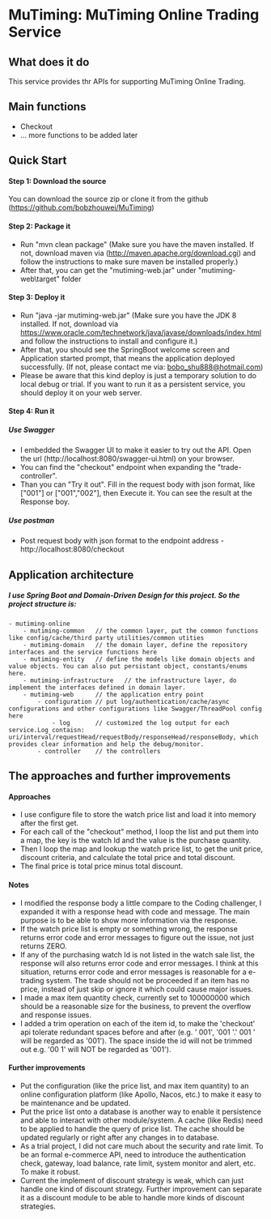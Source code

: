 # MuTiming: MuTiming Online Trading Service

## What does it do
This service provides thr APIs for supporting MuTiming Online Trading.

## Main functions
- Checkout
- ... more functions to be added later

## Quick Start
#### Step 1: Download the source
You can download the source zip or clone it from the github (https://github.com/bobzhouwei/MuTiming)

#### Step 2: Package it
- Run "mvn clean package" 
(Make sure you have the maven installed. If not, download maven via (http://maven.apache.org/download.cgi) 
and follow the instructions to make sure maven be installed properly.)
- After that, you can get the "mutiming-web.jar" under "mutiming-web\target" folder

#### Step 3: Deploy it
- Run "java -jar mutiming-web.jar" 
(Make sure you have the JDK 8 installed. If not, download via https://www.oracle.com/technetwork/java/javase/downloads/index.html 
and follow the instructions to install and configure it.)
- After that, you should see the SpringBoot welcome screen and Application started prompt, that means the application deployed successfully.
(If not, please contact me via: bobo_shu888@hotmail.com)
- Please be aware that this kind deploy is just a temporary solution to do local debug or trial. 
If you want to run it as a persistent service, you should deploy it on your web server.

#### Step 4: Run it
##### Use Swagger
- I embedded the Swagger UI to make it easier to try out the API. Open the url (http://localhost:8080/swagger-ui.html) on your browser.
- You can find the "checkout" endpoint when expanding the "trade-controller". 
- Than you can "Try it out". Fill in the request body with json format, like ["001"] or ["001","002"], then Execute it.
You can see the result at the Response boy.
 ##### Use postman
 - Post request body with json format to the endpoint address - http://localhost:8080/checkout

## Application architecture
##### I use Spring Boot and Domain-Driven Design for this project. So the project structure is:
    - mutiming-online
        - mutiming-common   // the common layer, put the common functions like config/cache/third party utilities/common utities
        - mutiming-domain   // the domain layer, define the repository interfaces and the service functions here
        - mutiming-entity   // define the models like domain objects and value objects. You can also put persistant object, constants/enums here.
        - mutiming-infrastructure   // the infrastructure layer, do implement the interfaces defined in domain layer.
        - mutiming-web      // the application entry point
            - configuration // put log/authentication/cache/async configurations and other configurations like Swagger/ThreadPool config here
                - log       // customized the log output for each service.Log contaisn: uri/interval/requestHead/requestBody/responseHead/responseBody, which provides clear information and help the debug/monitor.
            - controller    // the controllers

## The approaches and further improvements
#### Approaches
- I use configure file to store the watch price list and load it into memory after the first get. 
- For each call of the "checkout" method, I loop the list and put them into a map, the key is the watch Id and the value is the purchase quantity.
- Then I loop the map and lookup the watch price list, to get the unit price, discount criteria, and calculate the total price and total discount. 
- The final price is total price minus total discount.
#### Notes
- I modified the response body a little compare to the Coding challenger, I expanded it with a response head with code and message. The main purpose is to be able to show more information via the response.
- If the watch price list is empty or something wrong, the response returns error code and error messages to figure out the issue, not just returns ZERO.
- If any of the purchasing watch Id is not listed in the watch sale list, the response will also returns error code and error messages. I think at this situation, returns error code and error messages is reasonable for a e-trading system. The trade should not be proceeded if an item has no price, instead of just skip or ignore it which could cause major issues.
- I made a max item quantity check, currently set to 100000000 which should be a reasonable size for the business, to prevent the overflow and response issues.
- I added a trim operation on each of the item id, to make the 'checkout' api tolerate redundant spaces before and after (e.g. ' 001', '001 '.' 001 ' will be regarded as '001'). 
The space inside the id will not be trimmed out e.g. '00 1' will NOT be regarded as '001'). 
#### Further improvements
- Put the configuration (like the price list, and max item quantity) to an online configuration platform (like Apollo, Nacos, etc.) to make it easy to be maintenance and be updated.
- Put the price list onto a database is another way to enable it persistence and able to interact with other module/system. A cache (like Redis) need to be applied to handle the query of price list. The cache should be updated regularly or right after any changes in to database.
- As a trial project, I did not care much about the security and rate limit. To be an formal e-commerce API, need to introduce the authentication check, gateway, load balance, rate limit, system monitor and alert, etc. To make it robust. 
- Current the implement of discount strategy is weak, which can just handle one kind of discount strategy. Further improvement can separate it as a discount module to be able to handle more kinds of discount strategies. 
